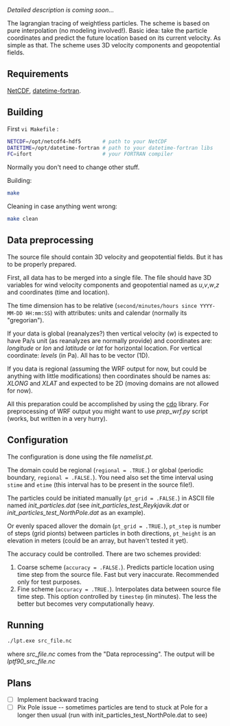 *Detailed description is coming soon...*

The lagrangian tracing of weightless particles. The scheme is based on pure interpolation (no modeling involved!). Basic idea: take the particle coordinates and predict the future location based on its current velocity. As simple as that. The scheme uses 3D velocity components and geopotential fields.

## Requirements

[NetCDF](https://www.unidata.ucar.edu/), [datetime-fortran](https://github.com/wavebitscientific/datetime-fortran).

## Building 

First `vi Makefile` :

```bash
NETCDF=/opt/netcdf4-hdf5       # path to your NetCDF
DATETIME=/opt/datetime-fortran # path to your datetime-fortran libs
FC=ifort                       # your FORTRAN compiler
```

Normally you don't need to change other stuff.

Building:

```bash
make
```

Cleaning in case anything went wrong:

```bash
make clean
```

## Data preprocessing

The source file should contain 3D velocity and geopotential fields. But it has to be properly prepared. 

First, all data has to be merged into a single file. The file should have 3D variables for wind velocity components and geopotential named as *u*,*v*,*w*,*z* and coordinates (time and location). 

The time dimension has to be relative (`second/minutes/hours since YYYY-MM-DD HH:mm:SS`) with attributes: units and calendar (normally its "gregorian").

If your data is global (reanalyzes?) then vertical velocity (*w*) is expected to have Pa/s unit (as reanalyzes are normally provide) and coordinates are: *longitude* or *lon* and *latitude* or *lat* for horizontal location. For vertical coordinate: *levels* (in Pa). All has to be vector (1D).

If you data is regional (assuming the WRF output for now, but could be anything with little modifications) then coordinates should be names as: *XLONG* and *XLAT* and expected to be 2D (moving domains are not allowed for now). 

All this preparation could be accomplished by using the [cdo](https://code.mpimet.mpg.de/projects/cdo/) library. For preprocessing of WRF output you might want to use *prep_wrf.py* script (works, but written in a very hurry). 

## Configuration

The configuration is done using the file *namelist.pt*.

The domain could be regional (`regional = .TRUE.`) or global (periodic boundary, `regional = .FALSE.`). You need also set the time interval using `stime` and `etime` (this interval has to be present in the source file!).

The particles could be initiated manually (`pt_grid = .FALSE.`) in ASCII file named *init_particles.dat* (see *init_particles_test_Reykjavik.dat* or *init_particles_test_NorthPole.dat* as an example). 

Or evenly spaced allover the domain (`pt_grid = .TRUE.`), `pt_step` is number of steps (grid pionts) between particles in both directions, `pt_height` is an elevation in meters (could be an array, but haven't tested it yet). 

The accuracy could be controlled. There are two schemes provided: 
1. Coarse scheme (`accuracy = .FALSE.`). Predicts particle location using time step from the source file. Fast but very inaccurate. Recommended only for test purposes. 
2. Fine scheme (`accuracy = .TRUE.`). Interpolates data between source file time step. This option controlled by `timestep` (in minutes). The less the better but becomes very computationally heavy. 

## Running

```bash
./lpt.exe src_file.nc
```
where *src_file.nc* comes from the "Data reprocessing". The output will be *lptf90_src_file.nc*

## Plans

- [ ] Implement backward tracing
- [ ] Pix Pole issue -- sometimes particles are tend to stuck at Pole for a longer then usual (run with init_particles_test_NorthPole.dat to see)
